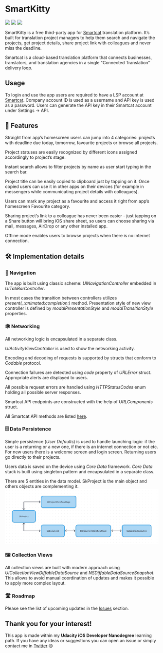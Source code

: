 # SmartKitty
<p align=“center”>
<img src="https://img.shields.io/badge/Swift-5.2-orange.svg?style=flat&logo=swift&logoColor=white" />
<img src="https://img.shields.io/badge/Xcode-11.5-blue.svg?style=flat&logo=xcode&logoColor=white" />
<img src="https://img.shields.io/badge/platform-iOS-000000.svg?style=flat" />
</p>

SmartKitty is a free third-party app for [Smartcat](https://smartcat.ai) translation platform. It’s built for translation project managers to help them search and navigate the projects, get project details, share project link with colleagues and never miss the deadline. 

Smartcat is a cloud-based translation platform that connects businesses, translators, and translation agencies in a single "Connected Translation" delivery loop.

## Usage

To login and use the app users are required to have a LSP account at [Smartcat](https://smartcat.ai). Company account ID is used as a username and API key is used as a password. Users can generate the API key in their Smartcat account under Settings -> API.

## 📱 Features

Straight from app’s homescreen users can jump into 4 categories: projects with deadline due today, tomorrow, favourite projects or browse all projects.

Project statuses are easily recognized by different icons assigned accordingly to project’s stage.

Instant search allows to filter projects by name as user start typing in the search bar.

Project title can be easily copied to clipboard just by tapping on it. Once copied users can use it in other apps on their devices (for example in messengers while communicating project details with colleagues).

Users can mark any project as a favourite and access it right from app’s homescreen Favourite category.

Sharing project’s link to a colleague has never been easier - just tapping on a Share button will bring iOS share sheet, so users can choose sharing via mail, messages, AirDrop or any other installed app.

Offline mode enables users to browse projects when there is no internet connection.
## 🛠 Implementation details

### 🧭 Navigation
The app is built using classic scheme: *UINavigationController* embedded in *UITabBarController*. 

In most cases the transition between controllers utilizes *present(_:animated:completion:)* method. Presentation style of new view controller is defined by *modalPresentationStyle* and *modalTransitionStyle* properties.

### 🕸 Networking
All networking logic is encapsulated in a separate class. 

*UIActivityViewController* is used to show the networking activity.

 Encoding and decoding of requests is supported by structs that conform to *Codable* protocol.

Connection failures are detected using *code* property of *URLError* struct. Appropriate alerts are displayed to users.

All possible request errors are handled using *HTTPStatusCodes* enum holding all possible server responses.

Smartcat API endpoints are constructed with the help of *URLComponents* struct.

All Smartcat API methods are listed [here](https://smartcat.ai/api/methods/).

### 🗄 Data Persistence
Simple persistence (*User Defaults*) is used to handle launching logic: if the user is a returning or a new one, if there is an internet connection or not etc. For new users there is a welcome screen and login screen. Returning users go directly to their projects.

Users data is saved on the device using *Core Data* framework. *Core Data* stack is built using singleton pattern and encapsulated in a separate class. 

There are 5 entities in the data model. SkProject is the main object and others objects are complementing it.
![Core Data Entities](https://github.com/OlehTitov/SmartKitty/blob/master/images/coreDataDiagram.png)

### 🖼 Collection Views
All collection views are built with modern approach using  *UICollectionViewDiffableDataSource* and *NSDiffableDataSourceSnapshot*. This allows to avoid manual coordination of updates and makes it possible to apply more complex layout.
### 🛣 Roadmap

Please see the list of upcoming updates in the [Issues](https://github.com/OlehTitov/SmartKitty/issues) section.

## Thank you for your interest!
This app is made within my **Udacity iOS Developer Nanodegree** learning path. If you have any ideas or suggestions you can open an issue or simply contact me in [Twitter](https://twitter.com/olegTitov81)  😊





